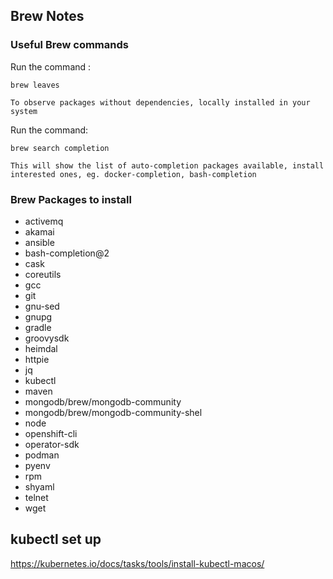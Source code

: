 ## Brew Notes

### Useful Brew commands

Run the command : 
```
brew leaves

To observe packages without dependencies, locally installed in your system
```

Run the command:

```
brew search completion

This will show the list of auto-completion packages available, install interested ones, eg. docker-completion, bash-completion
```

### Brew Packages to install

- activemq
- akamai
- ansible
- bash-completion@2
- cask
- coreutils
- gcc
- git
- gnu-sed
- gnupg
- gradle
- groovysdk
- heimdal
- httpie
- jq
- kubectl
- maven
- mongodb/brew/mongodb-community
- mongodb/brew/mongodb-community-shel
- node
- openshift-cli
- operator-sdk
- podman
- pyenv
- rpm
- shyaml
- telnet
- wget

## kubectl set up
https://kubernetes.io/docs/tasks/tools/install-kubectl-macos/
